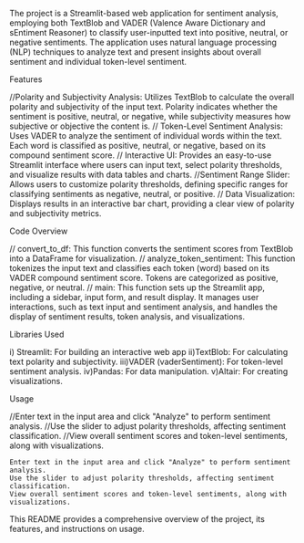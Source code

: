 The project is a Streamlit-based web application for sentiment analysis, employing both TextBlob and VADER (Valence Aware Dictionary and sEntiment Reasoner) to classify user-inputted text into positive, neutral, or negative sentiments. The application uses natural language processing (NLP) techniques to analyze text and present insights about overall sentiment and individual token-level sentiment.


Features

//Polarity and Subjectivity Analysis: Utilizes TextBlob to calculate the overall polarity and subjectivity of the input text. Polarity indicates whether the sentiment is positive, neutral, or negative, while subjectivity measures how subjective or objective the content is.
// Token-Level Sentiment Analysis: Uses VADER to analyze the sentiment of individual words within the text. Each word is classified as positive, neutral, or negative, based on its compound sentiment score.
// Interactive UI: Provides an easy-to-use Streamlit interface where users can input text, select polarity thresholds, and visualize results with data tables and charts.
//Sentiment Range Slider: Allows users to customize polarity thresholds, defining specific ranges for classifying sentiments as negative, neutral, or positive.
// Data Visualization: Displays results in an interactive bar chart, providing a clear view of polarity and subjectivity metrics.

Code Overview

// convert_to_df: This function converts the sentiment scores from TextBlob into a DataFrame for visualization.
//  analyze_token_sentiment: This function tokenizes the input text and classifies each token (word) based on its VADER compound sentiment score. Tokens are categorized as positive, negative, or neutral.
//  main: This function sets up the Streamlit app, including a sidebar, input form, and result display. It manages user interactions, such as text input and sentiment analysis, and handles the display of sentiment results, token analysis, and visualizations.

Libraries Used

i) Streamlit: For building an interactive web app
ii)TextBlob: For calculating text polarity and subjectivity.
iii)VADER (vaderSentiment): For token-level sentiment analysis.
iv)Pandas: For data manipulation.
v)Altair: For creating visualizations.


Usage

//Enter text in the input area and click "Analyze" to perform sentiment analysis.
//Use the slider to adjust polarity thresholds, affecting sentiment classification.
//View overall sentiment scores and token-level sentiments, along with visualizations.

    Enter text in the input area and click "Analyze" to perform sentiment analysis.
    Use the slider to adjust polarity thresholds, affecting sentiment classification.
    View overall sentiment scores and token-level sentiments, along with visualizations.

This README provides a comprehensive overview of the project, its features, and instructions on usage.

